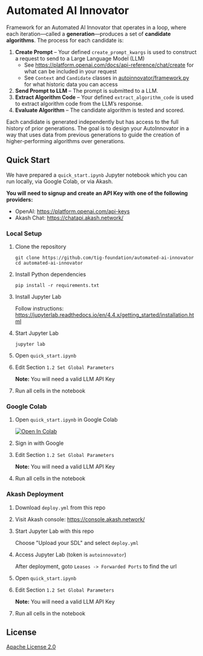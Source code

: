 # Automated AI Innovator

Framework for an Automated AI Innovator that operates in a loop, where each iteration—called a **generation**—produces a set of **candidate algorithms**. The process for each candidate is:

1. **Create Prompt** – Your defined `create_prompt_kwargs` is used to construct a request to send to a Large Language Model (LLM)
   * See https://platform.openai.com/docs/api-reference/chat/create for what can be included in your request
   * See `Context` and `Candidate` classes in [autoinnovator/framework.py](autoinnovator/framework.py) for what historic data you can access
3. **Send Prompt to LLM** – The prompt is submitted to a LLM.
4. **Extract Algorithm Code** – Your defined `extract_algorithm_code` is used to extract algorithm code from the LLM’s response.
5. **Evaluate Algorithm** – The candidate algorithm is tested and scored.

Each candidate is generated independently but has access to the full history of prior generations. The goal is to design your AutoInnovator in a way that uses data from previous generations to guide the creation of higher-performing algorithms over generations.

## Quick Start

We have prepared a `quick_start.ipynb` Jupyter notebook which you can run locally, via Google Colab, or via Akash.

**You will need to signup and create an API Key with one of the following providers:**

* OpenAI: https://platform.openai.com/api-keys
* Akash Chat: https://chatapi.akash.network/

### Local Setup

1. Clone the repository
   ```
   git clone https://github.com/tig-foundation/automated-ai-innovator
   cd automated-ai-innovator
   ```

2. Install Python dependencies
   ```
   pip install -r requirements.txt
   ```

3. Install Jupyter Lab 
   
   Follow instructions: https://jupyterlab.readthedocs.io/en/4.4.x/getting_started/installation.html

4. Start Jupyter Lab
   ```
   jupyter lab
   ```

5. Open `quick_start.ipynb`

6. Edit Section `1.2 Set Global Parameters`

   **Note:** You will need a valid LLM API Key

7. Run all cells in the notebook

### Google Colab 

1. Open `quick_start.ipynb` in Google Colab

   <a href="https://colab.research.google.com/github/tig-foundation/automated-ai-innovator/blob/main/quick_start.ipynb" target="_blank">
     <img src="https://colab.research.google.com/assets/colab-badge.svg" alt="Open In Colab"/>
   </a>

2. Sign in with Google

3. Edit Section `1.2 Set Global Parameters`

   **Note:** You will need a valid LLM API Key

4. Run all cells in the notebook

### Akash Deployment

1. Download `deploy.yml` from this repo

2. Visit Akash console: https://console.akash.network/

3. Start Jupyter Lab with this repo

   Choose "Upload your SDL" and select `deploy.yml`

4. Access Jupyter Lab (token is `autoinnovator`)

   After deployment, goto `Leases -> Forwarded Ports` to find the url

5. Open `quick_start.ipynb`

6. Edit Section `1.2 Set Global Parameters`

   **Note:** You will need a valid LLM API Key

7. Run all cells in the notebook

## License

[Apache License 2.0](./LICENSE)
